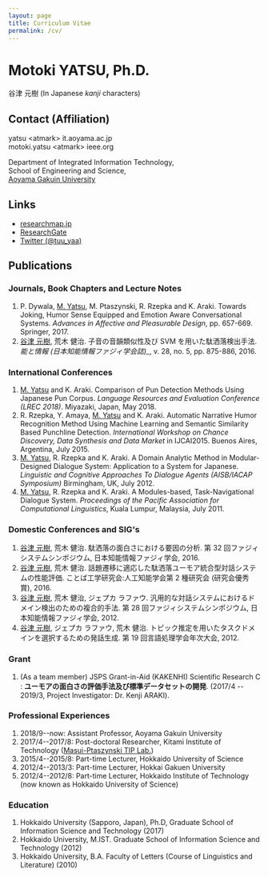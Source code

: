 ```yaml
---
layout: page
title: Curriculum Vitae
permalink: /cv/
---
```


Motoki YATSU, Ph.D.
====
谷津 元樹 (In Japanese <i>kanji</i> characters)

## Contact (Affiliation)

yatsu <!-- nnospam -->&lt;atmark&gt; it.aoyama.ac.jp<br>
motoki.yatsu &lt;atmark&gt;<!-- nnospam --> ieee.org

Department of Integrated Information Technology,<br>
School of Engineering and Science,<br>
[Aoyama Gakuin University](https://www.aoyama.ac.jp/)

## Links

* [researchmap.jp](https://researchmap.jp/m-yatsu/)
* [ResearchGate](https://www.researchgate.net/profile/M._Yatsu)
* [Twitter (@tuu\_yaa)](https://twitter.com/tuu_yaa)

## Publications

### Journals, Book Chapters and Lecture Notes

1. P. Dywala, <u>M. Yatsu</u>, M. Ptaszynski, R. Rzepka and K. Araki. Towards Joking, Humor Sense Equipped and Emotion Aware Conversational Systems. <i>Advances in Affective and Pleasurable Design</i>, pp. 657-669. Springer, 2017.
1. <u>谷津 元樹</u>, 荒木 健治. 子音の音韻類似性及び SVM を用いた駄洒落検出手法. <i>能と情報 (日本知能情報ファジィ学会誌)_</i>, v. 28, no. 5, pp. 875-886, 2016.

### International Conferences

1. <u>M. Yatsu</u> and K. Araki. Comparison of Pun Detection Methods Using Japanese Pun Corpus. <i>Language Resources and Evaluation Conference (LREC 2018)</i>. Miyazaki, Japan, May 2018.
1. R. Rzepka, Y. Amaya, <u>M. Yatsu</u> and K. Araki. Automatic Narrative Humor Recognition Method Using Machine Learning and Semantic Similarity Based Punchline Detection. <i>International Workshop on Chance Discovery, Data Synthesis and Data Market</i> in IJCAI2015. Buenos Aires, Argentina, July 2015.
1. <u>M. Yatsu</u>, R. Rzepka and K. Araki. A Domain Analytic Method in Modular-Designed Dialogue System: Application to a System for Japanese. <i>Linguistic and Cognitive Approaches To Dialogue Agents (AISB/IACAP Symposium)</i> Birmingham, UK, July 2012.
1. <u>M. Yatsu</u>, R. Rzepka and K. Araki. A Modules-based, Task-Navigational Dialogue System. <i>Proceedings of the Pacific Association for Computational Linguistics</i>, Kuala Lumpur, Malaysia, July 2011.

### Domestic Conferences and SIG's

1. <u>谷津 元樹</u>, 荒木 健治. 駄洒落の面白さにおける要因の分析. 第 32 回ファジィシステムシンポジウム, 日本知能情報ファジィ学会, 2016.
1. <u>谷津 元樹</u>, 荒木 健治. 話題遷移に適応した駄洒落ユーモア統合型対話システムの性能評価. ことば工学研究会:人工知能学会第 2 種研究会 (研究会優秀賞), 2016.
1. <u>谷津 元樹</u>, 荒木 健治, ジェプカ ラファウ. 汎用的な対話システムにおけるドメイン検出のための複合的手法. 第 28 回ファジィシステムシンポジウム, 日本知能情報ファジィ学会, 2012.
1. <u>谷津 元樹</u>, ジェプカ ラファウ, 荒木 健治. トピック推定を用いたタスクドメインを選択するための発話生成. 第 19 回言語処理学会年次大会, 2012.

### Grant

1. (As a team member) JSPS Grant-in-Aid (KAKENHI) Scientific Research C : **ユーモアの面白さの評価手法及び標準データセットの開発**. (2017/4 -- 2019/3, Project Investigator: Dr. Kenji ARAKI).

### Professional Experiences

1. 2018/9--now: Assistant Professor, Aoyama Gakuin University
1. 2017/4--2017/8: Post-doctoral Researcher, Kitami Institute of Technology ([Masui-Ptaszynski TIP Lab.](http://orion.cs.kitami-it.ac.jp/tipwiki/tip_home_E))
1. 2015/4--2015/8: Part-time Lecturer, Hokkaido University of Science
1. 2012/4--2013/3: Part-time Lecturer, Hokkai Gakuen University
1. 2012/4--2012/8: Part-time Lecturer, Hokkaido Institute of Technology (now known as Hokkaido University of Science)

### Education

1. Hokkaido University (Sapporo, Japan), Ph.D, Graduate School of Information Science and Technology (2017)
1. Hokkaido University, M.IST. Graduate School of Information Science and Technology (2012)
1. Hokkaido University, B.A. Faculty of Letters (Course of Linguistics and Literature) (2010)

